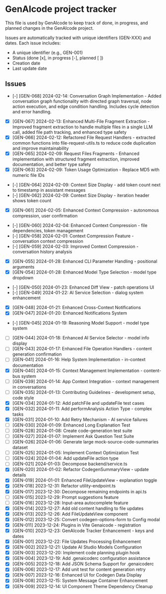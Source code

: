 # GenAIcode project tracker

This file is used by GenAIcode to keep track of done, in progress, and planned changes in the GenAIcode project.

Issues are automatically tracked with unique identifiers (GEN-XXX) and dates. Each issue includes:

- A unique identifier (e.g., GEN-001)
- Status (done [x], in progress [-], planned [ ])
- Creation date
- Last update date

## Issues

- [-] [GEN-068] 2024-02-14: Conversation Graph Implementation - Added conversation graph functionality with directed graph traversal, node action execution, and edge condition handling. Includes cycle detection and error handling.
- [x] [GEN-067] 2024-02-13: Enhanced Multi-File Fragment Extraction - Improved fragment extraction to handle multiple files in a single LLM call, added file path tracking, and enhanced type safety
- [x] [GEN-066] 2024-02-12: Refactored File Request Handlers - extracted common functions into file-request-utils.ts to reduce code duplication and improve maintainability
- [x] [GEN-065] 2024-02-09: Request Files Fragments - Enhanced implementation with structured fragment extraction, improved documentation, and better type safety
- [x] [GEN-063] 2024-02-09: Token Usage Optimization - Replace MD5 with numeric file IDs
- [-] [GEN-064] 2024-02-09: Context Size Display - add token count next to timestamp in assistant messages
- [-] [GEN-062] 2024-02-09: Context Size Display - iteration header shows token count
- [x] [GEN-061] 2024-02-05: Enhanced Context Compression - autonomous compression, user confirmation
- [-] [GEN-060] 2024-02-04: Enhanced Context Compression - file dependencies, token management
- [-] [GEN-058] 2024-02-01: Context Compression Feature - conversation context compression
- [-] [GEN-059] 2024-02-03: Improved Context Compression - conversation history analysis
- [x] [GEN-055] 2024-01-28: Enhanced CLI Parameter Handling - positional arguments
- [x] [GEN-054] 2024-01-28: Enhanced Model Type Selection - model type dropdown
- [-] [GEN-050] 2024-01-23: Enhanced Diff View - patch operations UI
- [-] [GEN-049] 2024-01-22: AI Service Selection - dialog system enhancement
- [x] [GEN-048] 2024-01-21: Enhanced Cross-Context Notifications
- [x] [GEN-047] 2024-01-20: Enhanced Notifications System
- [-] [GEN-045] 2024-01-19: Reasoning Model Support - model type system
- [ ] [GEN-044] 2024-01-18: Enhanced AI Service Selector - model info display
- [ ] [GEN-043] 2024-01-17: Enhanced File Operation Handlers - content generation confirmation
- [ ] [GEN-041] 2024-01-16: Help System Implementation - in-context documentation
- [x] [GEN-040] 2024-01-15: Context Management Implementation - content-bus system
- [ ] [GEN-039] 2024-01-14: App Context Integration - context management in conversations
- [ ] [GEN-035] 2024-01-13: Contributing Guidelines - development setup, code style
- [x] [GEN-034] 2024-01-12: Add patchFile and updateFile test cases
- [x] [GEN-032] 2024-01-11: Add performAnalysis Action Type - complex tasks
- [x] [GEN-031] 2024-01-10: Add Retry Mechanism - AI service failures
- [ ] [GEN-030] 2024-01-09: Enhanced Long Explanation Test
- [ ] [GEN-028] 2024-01-08: Create code-generation test suite
- [ ] [GEN-027] 2024-01-07: Implement Ask Question Test Suite
- [ ] [GEN-026] 2024-01-06: Generate large mock-source-code-summaries dataset
- [ ] [GEN-025] 2024-01-05: Implement Context Optimization Test
- [ ] [GEN-024] 2024-01-04: Add updateFile action type
- [ ] [GEN-021] 2024-01-03: Decompose backend/service.ts
- [x] [GEN-020] 2024-01-02: Refactor CodegenSummaryView - update details
- [x] [GEN-019] 2024-01-01: Enhanced FileUpdateView - explanation toggle
- [x] [GEN-018] 2023-12-31: Refactor utility-endpoint.ts
- [x] [GEN-017] 2023-12-30: Decompose remaining endpoints in api.ts
- [ ] [GEN-015] 2023-12-29: Prompt suggestions feature
- [ ] [GEN-016] 2023-12-28: Input-area autocomplete feature
- [x] [GEN-014] 2023-12-27: Add old content handling to file updates
- [x] [GEN-013] 2023-12-26: Add FileUpdateView component
- [x] [GEN-012] 2023-12-25: Convert codegen-options-form to Config modal
- [x] [GEN-011] 2023-12-24: Plugins in Vite Genaicode - registration
- [x] [GEN-010] 2023-12-23: GenAIcode Tracker Enhancement - keys and dates
- [x] [GEN-001] 2023-12-22: File Updates Processing Enhancement
- [x] [GEN-002] 2023-12-21: Update AI Studio Models Configuration
- [x] [GEN-003] 2023-12-20: Implement code planning plugin hook
- [x] [GEN-004] 2023-12-19: Add .genaicoderc configuration assistance
- [x] [GEN-005] 2023-12-18: Add JSON Schema Support for .genaicoderc
- [x] [GEN-006] 2023-12-17: Add unit test for content generation retry
- [x] [GEN-007] 2023-12-16: Enhanced UI for Codegen Data Display
- [x] [GEN-008] 2023-12-15: System Message Container Enhancement
- [x] [GEN-009] 2023-12-14: UI Component Theme Dependency Cleanup
